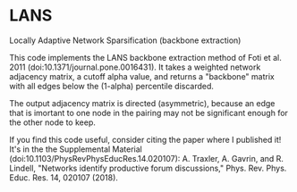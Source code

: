# LANS
Locally Adaptive Network Sparsification (backbone extraction)

This code implements the LANS backbone extraction method of Foti et al. 2011 (doi:10.1371/journal.pone.0016431). It takes a weighted network adjacency matrix, a cutoff alpha value, and returns a "backbone" matrix with all edges below the (1-alpha) percentile discarded.

The output adjacency matrix is directed (asymmetric), because an edge that is imortant to one node in the pairing may not be significant enough for the other node to keep. 

If you find this code useful, consider citing the paper where I published it! It's in the the Supplemental Material (doi:10.1103/PhysRevPhysEducRes.14.020107): A. Traxler, A. Gavrin, and R. Lindell, "Networks identify productive forum discussions," Phys. Rev. Phys. Educ. Res. 14, 020107 (2018).
